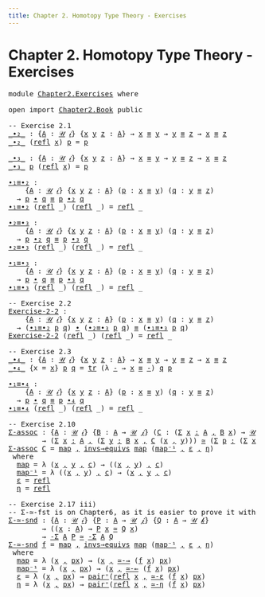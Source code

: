 ```yaml
---
title: Chapter 2. Homotopy Type Theory - Exercises
---
```


# Chapter 2. Homotopy Type Theory - Exercises

<pre class="Agda"><a id="116" class="Keyword">module</a> <a id="123" href="Chapter2.Exercises.html" class="Module">Chapter2.Exercises</a> <a id="142" class="Keyword">where</a>

<a id="149" class="Keyword">open</a> <a id="154" class="Keyword">import</a> <a id="161" href="Chapter2.Book.html" class="Module">Chapter2.Book</a> <a id="175" class="Keyword">public</a>

<a id="183" class="Comment">-- Exercise 2.1</a>
<a id="_∙₂_"></a><a id="199" href="Chapter2.Exercises.html#199" class="Function Operator">_∙₂_</a> <a id="204" class="Symbol">:</a> <a id="206" class="Symbol">{</a><a id="207" href="Chapter2.Exercises.html#207" class="Bound">A</a> <a id="209" class="Symbol">:</a> <a id="211" href="Chapter1.Book.html#345" class="Function">𝒰</a> <a id="213" href="Chapter1.Book.html#328" class="Generalizable">𝒾</a><a id="214" class="Symbol">}</a> <a id="216" class="Symbol">{</a><a id="217" href="Chapter2.Exercises.html#217" class="Bound">x</a> <a id="219" href="Chapter2.Exercises.html#219" class="Bound">y</a> <a id="221" href="Chapter2.Exercises.html#221" class="Bound">z</a> <a id="223" class="Symbol">:</a> <a id="225" href="Chapter2.Exercises.html#207" class="Bound">A</a><a id="226" class="Symbol">}</a> <a id="228" class="Symbol">→</a> <a id="230" href="Chapter2.Exercises.html#217" class="Bound">x</a> <a id="232" href="Chapter1.Book.html#4615" class="Function Operator">≡</a> <a id="234" href="Chapter2.Exercises.html#219" class="Bound">y</a> <a id="236" class="Symbol">→</a> <a id="238" href="Chapter2.Exercises.html#219" class="Bound">y</a> <a id="240" href="Chapter1.Book.html#4615" class="Function Operator">≡</a> <a id="242" href="Chapter2.Exercises.html#221" class="Bound">z</a> <a id="244" class="Symbol">→</a> <a id="246" href="Chapter2.Exercises.html#217" class="Bound">x</a> <a id="248" href="Chapter1.Book.html#4615" class="Function Operator">≡</a> <a id="250" href="Chapter2.Exercises.html#221" class="Bound">z</a>
<a id="252" href="Chapter2.Exercises.html#199" class="Function Operator">_∙₂_</a> <a id="257" class="Symbol">(</a><a id="258" href="Chapter1.Book.html#4575" class="InductiveConstructor">refl</a> <a id="263" href="Chapter2.Exercises.html#263" class="Bound">x</a><a id="264" class="Symbol">)</a> <a id="266" href="Chapter2.Exercises.html#266" class="Bound">p</a> <a id="268" class="Symbol">=</a> <a id="270" href="Chapter2.Exercises.html#266" class="Bound">p</a>

<a id="_∙₃_"></a><a id="273" href="Chapter2.Exercises.html#273" class="Function Operator">_∙₃_</a> <a id="278" class="Symbol">:</a> <a id="280" class="Symbol">{</a><a id="281" href="Chapter2.Exercises.html#281" class="Bound">A</a> <a id="283" class="Symbol">:</a> <a id="285" href="Chapter1.Book.html#345" class="Function">𝒰</a> <a id="287" href="Chapter1.Book.html#328" class="Generalizable">𝒾</a><a id="288" class="Symbol">}</a> <a id="290" class="Symbol">{</a><a id="291" href="Chapter2.Exercises.html#291" class="Bound">x</a> <a id="293" href="Chapter2.Exercises.html#293" class="Bound">y</a> <a id="295" href="Chapter2.Exercises.html#295" class="Bound">z</a> <a id="297" class="Symbol">:</a> <a id="299" href="Chapter2.Exercises.html#281" class="Bound">A</a><a id="300" class="Symbol">}</a> <a id="302" class="Symbol">→</a> <a id="304" href="Chapter2.Exercises.html#291" class="Bound">x</a> <a id="306" href="Chapter1.Book.html#4615" class="Function Operator">≡</a> <a id="308" href="Chapter2.Exercises.html#293" class="Bound">y</a> <a id="310" class="Symbol">→</a> <a id="312" href="Chapter2.Exercises.html#293" class="Bound">y</a> <a id="314" href="Chapter1.Book.html#4615" class="Function Operator">≡</a> <a id="316" href="Chapter2.Exercises.html#295" class="Bound">z</a> <a id="318" class="Symbol">→</a> <a id="320" href="Chapter2.Exercises.html#291" class="Bound">x</a> <a id="322" href="Chapter1.Book.html#4615" class="Function Operator">≡</a> <a id="324" href="Chapter2.Exercises.html#295" class="Bound">z</a>
<a id="326" href="Chapter2.Exercises.html#273" class="Function Operator">_∙₃_</a> <a id="331" href="Chapter2.Exercises.html#331" class="Bound">p</a> <a id="333" class="Symbol">(</a><a id="334" href="Chapter1.Book.html#4575" class="InductiveConstructor">refl</a> <a id="339" href="Chapter2.Exercises.html#339" class="Bound">x</a><a id="340" class="Symbol">)</a> <a id="342" class="Symbol">=</a> <a id="344" href="Chapter2.Exercises.html#331" class="Bound">p</a>

<a id="∙₁≡∙₂"></a><a id="347" href="Chapter2.Exercises.html#347" class="Function">∙₁≡∙₂</a> <a id="353" class="Symbol">:</a>
    <a id="359" class="Symbol">{</a><a id="360" href="Chapter2.Exercises.html#360" class="Bound">A</a> <a id="362" class="Symbol">:</a> <a id="364" href="Chapter1.Book.html#345" class="Function">𝒰</a> <a id="366" href="Chapter1.Book.html#328" class="Generalizable">𝒾</a><a id="367" class="Symbol">}</a> <a id="369" class="Symbol">{</a><a id="370" href="Chapter2.Exercises.html#370" class="Bound">x</a> <a id="372" href="Chapter2.Exercises.html#372" class="Bound">y</a> <a id="374" href="Chapter2.Exercises.html#374" class="Bound">z</a> <a id="376" class="Symbol">:</a> <a id="378" href="Chapter2.Exercises.html#360" class="Bound">A</a><a id="379" class="Symbol">}</a> <a id="381" class="Symbol">(</a><a id="382" href="Chapter2.Exercises.html#382" class="Bound">p</a> <a id="384" class="Symbol">:</a> <a id="386" href="Chapter2.Exercises.html#370" class="Bound">x</a> <a id="388" href="Chapter1.Book.html#4615" class="Function Operator">≡</a> <a id="390" href="Chapter2.Exercises.html#372" class="Bound">y</a><a id="391" class="Symbol">)</a> <a id="393" class="Symbol">(</a><a id="394" href="Chapter2.Exercises.html#394" class="Bound">q</a> <a id="396" class="Symbol">:</a> <a id="398" href="Chapter2.Exercises.html#372" class="Bound">y</a> <a id="400" href="Chapter1.Book.html#4615" class="Function Operator">≡</a> <a id="402" href="Chapter2.Exercises.html#374" class="Bound">z</a><a id="403" class="Symbol">)</a>
  <a id="407" class="Symbol">→</a> <a id="409" href="Chapter2.Exercises.html#382" class="Bound">p</a> <a id="411" href="Chapter2.Book.html#325" class="Function Operator">∙</a> <a id="413" href="Chapter2.Exercises.html#394" class="Bound">q</a> <a id="415" href="Chapter1.Book.html#4615" class="Function Operator">≡</a> <a id="417" href="Chapter2.Exercises.html#382" class="Bound">p</a> <a id="419" href="Chapter2.Exercises.html#199" class="Function Operator">∙₂</a> <a id="422" href="Chapter2.Exercises.html#394" class="Bound">q</a>
<a id="424" href="Chapter2.Exercises.html#347" class="Function">∙₁≡∙₂</a> <a id="430" class="Symbol">(</a><a id="431" href="Chapter1.Book.html#4575" class="InductiveConstructor">refl</a> <a id="436" class="Symbol">_)</a> <a id="439" class="Symbol">(</a><a id="440" href="Chapter1.Book.html#4575" class="InductiveConstructor">refl</a> <a id="445" class="Symbol">_)</a> <a id="448" class="Symbol">=</a> <a id="450" href="Chapter1.Book.html#4575" class="InductiveConstructor">refl</a> <a id="455" class="Symbol">_</a>

<a id="∙₂≡∙₃"></a><a id="458" href="Chapter2.Exercises.html#458" class="Function">∙₂≡∙₃</a> <a id="464" class="Symbol">:</a>
    <a id="470" class="Symbol">{</a><a id="471" href="Chapter2.Exercises.html#471" class="Bound">A</a> <a id="473" class="Symbol">:</a> <a id="475" href="Chapter1.Book.html#345" class="Function">𝒰</a> <a id="477" href="Chapter1.Book.html#328" class="Generalizable">𝒾</a><a id="478" class="Symbol">}</a> <a id="480" class="Symbol">{</a><a id="481" href="Chapter2.Exercises.html#481" class="Bound">x</a> <a id="483" href="Chapter2.Exercises.html#483" class="Bound">y</a> <a id="485" href="Chapter2.Exercises.html#485" class="Bound">z</a> <a id="487" class="Symbol">:</a> <a id="489" href="Chapter2.Exercises.html#471" class="Bound">A</a><a id="490" class="Symbol">}</a> <a id="492" class="Symbol">(</a><a id="493" href="Chapter2.Exercises.html#493" class="Bound">p</a> <a id="495" class="Symbol">:</a> <a id="497" href="Chapter2.Exercises.html#481" class="Bound">x</a> <a id="499" href="Chapter1.Book.html#4615" class="Function Operator">≡</a> <a id="501" href="Chapter2.Exercises.html#483" class="Bound">y</a><a id="502" class="Symbol">)</a> <a id="504" class="Symbol">(</a><a id="505" href="Chapter2.Exercises.html#505" class="Bound">q</a> <a id="507" class="Symbol">:</a> <a id="509" href="Chapter2.Exercises.html#483" class="Bound">y</a> <a id="511" href="Chapter1.Book.html#4615" class="Function Operator">≡</a> <a id="513" href="Chapter2.Exercises.html#485" class="Bound">z</a><a id="514" class="Symbol">)</a>
  <a id="518" class="Symbol">→</a> <a id="520" href="Chapter2.Exercises.html#493" class="Bound">p</a> <a id="522" href="Chapter2.Exercises.html#199" class="Function Operator">∙₂</a> <a id="525" href="Chapter2.Exercises.html#505" class="Bound">q</a> <a id="527" href="Chapter1.Book.html#4615" class="Function Operator">≡</a> <a id="529" href="Chapter2.Exercises.html#493" class="Bound">p</a> <a id="531" href="Chapter2.Exercises.html#273" class="Function Operator">∙₃</a> <a id="534" href="Chapter2.Exercises.html#505" class="Bound">q</a>
<a id="536" href="Chapter2.Exercises.html#458" class="Function">∙₂≡∙₃</a> <a id="542" class="Symbol">(</a><a id="543" href="Chapter1.Book.html#4575" class="InductiveConstructor">refl</a> <a id="548" class="Symbol">_)</a> <a id="551" class="Symbol">(</a><a id="552" href="Chapter1.Book.html#4575" class="InductiveConstructor">refl</a> <a id="557" class="Symbol">_)</a> <a id="560" class="Symbol">=</a> <a id="562" href="Chapter1.Book.html#4575" class="InductiveConstructor">refl</a> <a id="567" class="Symbol">_</a>

<a id="∙₁≡∙₃"></a><a id="570" href="Chapter2.Exercises.html#570" class="Function">∙₁≡∙₃</a> <a id="576" class="Symbol">:</a>
    <a id="582" class="Symbol">{</a><a id="583" href="Chapter2.Exercises.html#583" class="Bound">A</a> <a id="585" class="Symbol">:</a> <a id="587" href="Chapter1.Book.html#345" class="Function">𝒰</a> <a id="589" href="Chapter1.Book.html#328" class="Generalizable">𝒾</a><a id="590" class="Symbol">}</a> <a id="592" class="Symbol">{</a><a id="593" href="Chapter2.Exercises.html#593" class="Bound">x</a> <a id="595" href="Chapter2.Exercises.html#595" class="Bound">y</a> <a id="597" href="Chapter2.Exercises.html#597" class="Bound">z</a> <a id="599" class="Symbol">:</a> <a id="601" href="Chapter2.Exercises.html#583" class="Bound">A</a><a id="602" class="Symbol">}</a> <a id="604" class="Symbol">(</a><a id="605" href="Chapter2.Exercises.html#605" class="Bound">p</a> <a id="607" class="Symbol">:</a> <a id="609" href="Chapter2.Exercises.html#593" class="Bound">x</a> <a id="611" href="Chapter1.Book.html#4615" class="Function Operator">≡</a> <a id="613" href="Chapter2.Exercises.html#595" class="Bound">y</a><a id="614" class="Symbol">)</a> <a id="616" class="Symbol">(</a><a id="617" href="Chapter2.Exercises.html#617" class="Bound">q</a> <a id="619" class="Symbol">:</a> <a id="621" href="Chapter2.Exercises.html#595" class="Bound">y</a> <a id="623" href="Chapter1.Book.html#4615" class="Function Operator">≡</a> <a id="625" href="Chapter2.Exercises.html#597" class="Bound">z</a><a id="626" class="Symbol">)</a>
  <a id="630" class="Symbol">→</a> <a id="632" href="Chapter2.Exercises.html#605" class="Bound">p</a> <a id="634" href="Chapter2.Book.html#325" class="Function Operator">∙</a> <a id="636" href="Chapter2.Exercises.html#617" class="Bound">q</a> <a id="638" href="Chapter1.Book.html#4615" class="Function Operator">≡</a> <a id="640" href="Chapter2.Exercises.html#605" class="Bound">p</a> <a id="642" href="Chapter2.Exercises.html#273" class="Function Operator">∙₃</a> <a id="645" href="Chapter2.Exercises.html#617" class="Bound">q</a>
<a id="647" href="Chapter2.Exercises.html#570" class="Function">∙₁≡∙₃</a> <a id="653" class="Symbol">(</a><a id="654" href="Chapter1.Book.html#4575" class="InductiveConstructor">refl</a> <a id="659" class="Symbol">_)</a> <a id="662" class="Symbol">(</a><a id="663" href="Chapter1.Book.html#4575" class="InductiveConstructor">refl</a> <a id="668" class="Symbol">_)</a> <a id="671" class="Symbol">=</a> <a id="673" href="Chapter1.Book.html#4575" class="InductiveConstructor">refl</a> <a id="678" class="Symbol">_</a>

<a id="681" class="Comment">-- Exercise 2.2</a>
<a id="Exercise-2-2"></a><a id="697" href="Chapter2.Exercises.html#697" class="Function">Exercise-2-2</a> <a id="710" class="Symbol">:</a>
    <a id="716" class="Symbol">{</a><a id="717" href="Chapter2.Exercises.html#717" class="Bound">A</a> <a id="719" class="Symbol">:</a> <a id="721" href="Chapter1.Book.html#345" class="Function">𝒰</a> <a id="723" href="Chapter1.Book.html#328" class="Generalizable">𝒾</a><a id="724" class="Symbol">}</a> <a id="726" class="Symbol">{</a><a id="727" href="Chapter2.Exercises.html#727" class="Bound">x</a> <a id="729" href="Chapter2.Exercises.html#729" class="Bound">y</a> <a id="731" href="Chapter2.Exercises.html#731" class="Bound">z</a> <a id="733" class="Symbol">:</a> <a id="735" href="Chapter2.Exercises.html#717" class="Bound">A</a><a id="736" class="Symbol">}</a> <a id="738" class="Symbol">(</a><a id="739" href="Chapter2.Exercises.html#739" class="Bound">p</a> <a id="741" class="Symbol">:</a> <a id="743" href="Chapter2.Exercises.html#727" class="Bound">x</a> <a id="745" href="Chapter1.Book.html#4615" class="Function Operator">≡</a> <a id="747" href="Chapter2.Exercises.html#729" class="Bound">y</a><a id="748" class="Symbol">)</a> <a id="750" class="Symbol">(</a><a id="751" href="Chapter2.Exercises.html#751" class="Bound">q</a> <a id="753" class="Symbol">:</a> <a id="755" href="Chapter2.Exercises.html#729" class="Bound">y</a> <a id="757" href="Chapter1.Book.html#4615" class="Function Operator">≡</a> <a id="759" href="Chapter2.Exercises.html#731" class="Bound">z</a><a id="760" class="Symbol">)</a>
  <a id="764" class="Symbol">→</a> <a id="766" class="Symbol">(</a><a id="767" href="Chapter2.Exercises.html#347" class="Function">∙₁≡∙₂</a> <a id="773" href="Chapter2.Exercises.html#739" class="Bound">p</a> <a id="775" href="Chapter2.Exercises.html#751" class="Bound">q</a><a id="776" class="Symbol">)</a> <a id="778" href="Chapter2.Book.html#325" class="Function Operator">∙</a> <a id="780" class="Symbol">(</a><a id="781" href="Chapter2.Exercises.html#458" class="Function">∙₂≡∙₃</a> <a id="787" href="Chapter2.Exercises.html#739" class="Bound">p</a> <a id="789" href="Chapter2.Exercises.html#751" class="Bound">q</a><a id="790" class="Symbol">)</a> <a id="792" href="Chapter1.Book.html#4615" class="Function Operator">≡</a> <a id="794" class="Symbol">(</a><a id="795" href="Chapter2.Exercises.html#570" class="Function">∙₁≡∙₃</a> <a id="801" href="Chapter2.Exercises.html#739" class="Bound">p</a> <a id="803" href="Chapter2.Exercises.html#751" class="Bound">q</a><a id="804" class="Symbol">)</a>
<a id="806" href="Chapter2.Exercises.html#697" class="Function">Exercise-2-2</a> <a id="819" class="Symbol">(</a><a id="820" href="Chapter1.Book.html#4575" class="InductiveConstructor">refl</a> <a id="825" class="Symbol">_)</a> <a id="828" class="Symbol">(</a><a id="829" href="Chapter1.Book.html#4575" class="InductiveConstructor">refl</a> <a id="834" class="Symbol">_)</a> <a id="837" class="Symbol">=</a> <a id="839" href="Chapter1.Book.html#4575" class="InductiveConstructor">refl</a> <a id="844" class="Symbol">_</a>

<a id="847" class="Comment">-- Exercise 2.3</a>
<a id="_∙₄_"></a><a id="863" href="Chapter2.Exercises.html#863" class="Function Operator">_∙₄_</a> <a id="868" class="Symbol">:</a> <a id="870" class="Symbol">{</a><a id="871" href="Chapter2.Exercises.html#871" class="Bound">A</a> <a id="873" class="Symbol">:</a> <a id="875" href="Chapter1.Book.html#345" class="Function">𝒰</a> <a id="877" href="Chapter1.Book.html#328" class="Generalizable">𝒾</a><a id="878" class="Symbol">}</a> <a id="880" class="Symbol">{</a><a id="881" href="Chapter2.Exercises.html#881" class="Bound">x</a> <a id="883" href="Chapter2.Exercises.html#883" class="Bound">y</a> <a id="885" href="Chapter2.Exercises.html#885" class="Bound">z</a> <a id="887" class="Symbol">:</a> <a id="889" href="Chapter2.Exercises.html#871" class="Bound">A</a><a id="890" class="Symbol">}</a> <a id="892" class="Symbol">→</a> <a id="894" href="Chapter2.Exercises.html#881" class="Bound">x</a> <a id="896" href="Chapter1.Book.html#4615" class="Function Operator">≡</a> <a id="898" href="Chapter2.Exercises.html#883" class="Bound">y</a> <a id="900" class="Symbol">→</a> <a id="902" href="Chapter2.Exercises.html#883" class="Bound">y</a> <a id="904" href="Chapter1.Book.html#4615" class="Function Operator">≡</a> <a id="906" href="Chapter2.Exercises.html#885" class="Bound">z</a> <a id="908" class="Symbol">→</a> <a id="910" href="Chapter2.Exercises.html#881" class="Bound">x</a> <a id="912" href="Chapter1.Book.html#4615" class="Function Operator">≡</a> <a id="914" href="Chapter2.Exercises.html#885" class="Bound">z</a>
<a id="916" href="Chapter2.Exercises.html#863" class="Function Operator">_∙₄_</a> <a id="921" class="Symbol">{</a><a id="922" class="Argument">x</a> <a id="924" class="Symbol">=</a> <a id="926" href="Chapter2.Exercises.html#926" class="Bound">x</a><a id="927" class="Symbol">}</a> <a id="929" href="Chapter2.Exercises.html#929" class="Bound">p</a> <a id="931" href="Chapter2.Exercises.html#931" class="Bound">q</a> <a id="933" class="Symbol">=</a> <a id="935" href="Chapter2.Book.html#4291" class="Function">tr</a> <a id="938" class="Symbol">(λ</a> <a id="941" href="Chapter2.Exercises.html#941" class="Bound">-</a> <a id="943" class="Symbol">→</a> <a id="945" href="Chapter2.Exercises.html#926" class="Bound">x</a> <a id="947" href="Chapter1.Book.html#4615" class="Function Operator">≡</a> <a id="949" href="Chapter2.Exercises.html#941" class="Bound">-</a><a id="950" class="Symbol">)</a> <a id="952" href="Chapter2.Exercises.html#931" class="Bound">q</a> <a id="954" href="Chapter2.Exercises.html#929" class="Bound">p</a>

<a id="∙₁≡∙₄"></a><a id="957" href="Chapter2.Exercises.html#957" class="Function">∙₁≡∙₄</a> <a id="963" class="Symbol">:</a>
    <a id="969" class="Symbol">{</a><a id="970" href="Chapter2.Exercises.html#970" class="Bound">A</a> <a id="972" class="Symbol">:</a> <a id="974" href="Chapter1.Book.html#345" class="Function">𝒰</a> <a id="976" href="Chapter1.Book.html#328" class="Generalizable">𝒾</a><a id="977" class="Symbol">}</a> <a id="979" class="Symbol">{</a><a id="980" href="Chapter2.Exercises.html#980" class="Bound">x</a> <a id="982" href="Chapter2.Exercises.html#982" class="Bound">y</a> <a id="984" href="Chapter2.Exercises.html#984" class="Bound">z</a> <a id="986" class="Symbol">:</a> <a id="988" href="Chapter2.Exercises.html#970" class="Bound">A</a><a id="989" class="Symbol">}</a> <a id="991" class="Symbol">(</a><a id="992" href="Chapter2.Exercises.html#992" class="Bound">p</a> <a id="994" class="Symbol">:</a> <a id="996" href="Chapter2.Exercises.html#980" class="Bound">x</a> <a id="998" href="Chapter1.Book.html#4615" class="Function Operator">≡</a> <a id="1000" href="Chapter2.Exercises.html#982" class="Bound">y</a><a id="1001" class="Symbol">)</a> <a id="1003" class="Symbol">(</a><a id="1004" href="Chapter2.Exercises.html#1004" class="Bound">q</a> <a id="1006" class="Symbol">:</a> <a id="1008" href="Chapter2.Exercises.html#982" class="Bound">y</a> <a id="1010" href="Chapter1.Book.html#4615" class="Function Operator">≡</a> <a id="1012" href="Chapter2.Exercises.html#984" class="Bound">z</a><a id="1013" class="Symbol">)</a>
  <a id="1017" class="Symbol">→</a> <a id="1019" href="Chapter2.Exercises.html#992" class="Bound">p</a> <a id="1021" href="Chapter2.Book.html#325" class="Function Operator">∙</a> <a id="1023" href="Chapter2.Exercises.html#1004" class="Bound">q</a> <a id="1025" href="Chapter1.Book.html#4615" class="Function Operator">≡</a> <a id="1027" href="Chapter2.Exercises.html#992" class="Bound">p</a> <a id="1029" href="Chapter2.Exercises.html#863" class="Function Operator">∙₄</a> <a id="1032" href="Chapter2.Exercises.html#1004" class="Bound">q</a>
<a id="1034" href="Chapter2.Exercises.html#957" class="Function">∙₁≡∙₄</a> <a id="1040" class="Symbol">(</a><a id="1041" href="Chapter1.Book.html#4575" class="InductiveConstructor">refl</a> <a id="1046" class="Symbol">_)</a> <a id="1049" class="Symbol">(</a><a id="1050" href="Chapter1.Book.html#4575" class="InductiveConstructor">refl</a> <a id="1055" class="Symbol">_)</a> <a id="1058" class="Symbol">=</a> <a id="1060" href="Chapter1.Book.html#4575" class="InductiveConstructor">refl</a> <a id="1065" class="Symbol">_</a>

<a id="1068" class="Comment">-- Exercise 2.10</a>
<a id="Σ-assoc"></a><a id="1085" href="Chapter2.Exercises.html#1085" class="Function">Σ-assoc</a> <a id="1093" class="Symbol">:</a> <a id="1095" class="Symbol">{</a><a id="1096" href="Chapter2.Exercises.html#1096" class="Bound">A</a> <a id="1098" class="Symbol">:</a> <a id="1100" href="Chapter1.Book.html#345" class="Function">𝒰</a> <a id="1102" href="Chapter1.Book.html#328" class="Generalizable">𝒾</a><a id="1103" class="Symbol">}</a> <a id="1105" class="Symbol">{</a><a id="1106" href="Chapter2.Exercises.html#1106" class="Bound">B</a> <a id="1108" class="Symbol">:</a> <a id="1110" href="Chapter2.Exercises.html#1096" class="Bound">A</a> <a id="1112" class="Symbol">→</a> <a id="1114" href="Chapter1.Book.html#345" class="Function">𝒰</a> <a id="1116" href="Chapter1.Book.html#330" class="Generalizable">𝒿</a><a id="1117" class="Symbol">}</a> <a id="1119" class="Symbol">(</a><a id="1120" href="Chapter2.Exercises.html#1120" class="Bound">C</a> <a id="1122" class="Symbol">:</a> <a id="1124" class="Symbol">(</a><a id="1125" href="Chapter1.Book.html#1647" class="Function">Σ</a> <a id="1127" href="Chapter2.Exercises.html#1127" class="Bound">x</a> <a id="1129" href="Chapter1.Book.html#1647" class="Function">꞉</a> <a id="1131" href="Chapter2.Exercises.html#1096" class="Bound">A</a> <a id="1133" href="Chapter1.Book.html#1647" class="Function">,</a> <a id="1135" href="Chapter2.Exercises.html#1106" class="Bound">B</a> <a id="1137" href="Chapter2.Exercises.html#1127" class="Bound">x</a><a id="1138" class="Symbol">)</a> <a id="1140" class="Symbol">→</a> <a id="1142" href="Chapter1.Book.html#345" class="Function">𝒰</a> <a id="1144" href="Chapter1.Book.html#332" class="Generalizable">𝓀</a><a id="1145" class="Symbol">)</a>
        <a id="1155" class="Symbol">→</a> <a id="1157" class="Symbol">(</a><a id="1158" href="Chapter1.Book.html#1647" class="Function">Σ</a> <a id="1160" href="Chapter2.Exercises.html#1160" class="Bound">x</a> <a id="1162" href="Chapter1.Book.html#1647" class="Function">꞉</a> <a id="1164" href="Chapter2.Exercises.html#1096" class="Bound">A</a> <a id="1166" href="Chapter1.Book.html#1647" class="Function">,</a> <a id="1168" class="Symbol">(</a><a id="1169" href="Chapter1.Book.html#1647" class="Function">Σ</a> <a id="1171" href="Chapter2.Exercises.html#1171" class="Bound">y</a> <a id="1173" href="Chapter1.Book.html#1647" class="Function">꞉</a> <a id="1175" href="Chapter2.Exercises.html#1106" class="Bound">B</a> <a id="1177" href="Chapter2.Exercises.html#1160" class="Bound">x</a> <a id="1179" href="Chapter1.Book.html#1647" class="Function">,</a> <a id="1181" href="Chapter2.Exercises.html#1120" class="Bound">C</a> <a id="1183" class="Symbol">(</a><a id="1184" href="Chapter2.Exercises.html#1160" class="Bound">x</a> <a id="1186" href="Chapter1.Book.html#1598" class="InductiveConstructor Operator">,</a> <a id="1188" href="Chapter2.Exercises.html#1171" class="Bound">y</a><a id="1189" class="Symbol">)))</a> <a id="1193" href="Chapter2.Book.html#8754" class="Function Operator">≃</a> <a id="1195" class="Symbol">(</a><a id="1196" href="Chapter1.Book.html#1647" class="Function">Σ</a> <a id="1198" href="Chapter2.Exercises.html#1198" class="Bound">p</a> <a id="1200" href="Chapter1.Book.html#1647" class="Function">꞉</a> <a id="1202" class="Symbol">(</a><a id="1203" href="Chapter1.Book.html#1647" class="Function">Σ</a> <a id="1205" href="Chapter2.Exercises.html#1205" class="Bound">x</a> <a id="1207" href="Chapter1.Book.html#1647" class="Function">꞉</a> <a id="1209" href="Chapter2.Exercises.html#1096" class="Bound">A</a> <a id="1211" href="Chapter1.Book.html#1647" class="Function">,</a> <a id="1213" href="Chapter2.Exercises.html#1106" class="Bound">B</a> <a id="1215" href="Chapter2.Exercises.html#1205" class="Bound">x</a><a id="1216" class="Symbol">)</a> <a id="1218" href="Chapter1.Book.html#1647" class="Function">,</a> <a id="1220" href="Chapter2.Exercises.html#1120" class="Bound">C</a> <a id="1222" href="Chapter2.Exercises.html#1198" class="Bound">p</a><a id="1223" class="Symbol">)</a>
<a id="1225" href="Chapter2.Exercises.html#1085" class="Function">Σ-assoc</a> <a id="1233" href="Chapter2.Exercises.html#1233" class="Bound">C</a> <a id="1235" class="Symbol">=</a> <a id="1237" href="Chapter2.Exercises.html#1284" class="Function">map</a> <a id="1241" href="Chapter1.Book.html#1598" class="InductiveConstructor Operator">,</a> <a id="1243" href="Chapter2.Book.html#8266" class="Function">invs⇒equivs</a> <a id="1255" href="Chapter2.Exercises.html#1284" class="Function">map</a> <a id="1259" class="Symbol">(</a><a id="1260" href="Chapter2.Exercises.html#1322" class="Function">map⁻¹</a> <a id="1266" href="Chapter1.Book.html#1598" class="InductiveConstructor Operator">,</a> <a id="1268" href="Chapter2.Exercises.html#1362" class="Function">ε</a> <a id="1270" href="Chapter1.Book.html#1598" class="InductiveConstructor Operator">,</a> <a id="1272" href="Chapter2.Exercises.html#1373" class="Function">η</a><a id="1273" class="Symbol">)</a>
 <a id="1276" class="Keyword">where</a>
  <a id="1284" href="Chapter2.Exercises.html#1284" class="Function">map</a> <a id="1288" class="Symbol">=</a> <a id="1290" class="Symbol">λ</a> <a id="1292" class="Symbol">(</a><a id="1293" href="Chapter2.Exercises.html#1293" class="Bound">x</a> <a id="1295" href="Chapter1.Book.html#1598" class="InductiveConstructor Operator">,</a> <a id="1297" href="Chapter2.Exercises.html#1297" class="Bound">y</a> <a id="1299" href="Chapter1.Book.html#1598" class="InductiveConstructor Operator">,</a> <a id="1301" href="Chapter2.Exercises.html#1301" class="Bound">c</a><a id="1302" class="Symbol">)</a> <a id="1304" class="Symbol">→</a> <a id="1306" class="Symbol">((</a><a id="1308" href="Chapter2.Exercises.html#1293" class="Bound">x</a> <a id="1310" href="Chapter1.Book.html#1598" class="InductiveConstructor Operator">,</a> <a id="1312" href="Chapter2.Exercises.html#1297" class="Bound">y</a><a id="1313" class="Symbol">)</a> <a id="1315" href="Chapter1.Book.html#1598" class="InductiveConstructor Operator">,</a> <a id="1317" href="Chapter2.Exercises.html#1301" class="Bound">c</a><a id="1318" class="Symbol">)</a>
  <a id="1322" href="Chapter2.Exercises.html#1322" class="Function">map⁻¹</a> <a id="1328" class="Symbol">=</a> <a id="1330" class="Symbol">λ</a> <a id="1332" class="Symbol">((</a><a id="1334" href="Chapter2.Exercises.html#1334" class="Bound">x</a> <a id="1336" href="Chapter1.Book.html#1598" class="InductiveConstructor Operator">,</a> <a id="1338" href="Chapter2.Exercises.html#1338" class="Bound">y</a><a id="1339" class="Symbol">)</a> <a id="1341" href="Chapter1.Book.html#1598" class="InductiveConstructor Operator">,</a> <a id="1343" href="Chapter2.Exercises.html#1343" class="Bound">c</a><a id="1344" class="Symbol">)</a> <a id="1346" class="Symbol">→</a> <a id="1348" class="Symbol">(</a><a id="1349" href="Chapter2.Exercises.html#1334" class="Bound">x</a> <a id="1351" href="Chapter1.Book.html#1598" class="InductiveConstructor Operator">,</a> <a id="1353" href="Chapter2.Exercises.html#1338" class="Bound">y</a> <a id="1355" href="Chapter1.Book.html#1598" class="InductiveConstructor Operator">,</a> <a id="1357" href="Chapter2.Exercises.html#1343" class="Bound">c</a><a id="1358" class="Symbol">)</a>
  <a id="1362" href="Chapter2.Exercises.html#1362" class="Function">ε</a> <a id="1364" class="Symbol">=</a> <a id="1366" href="Chapter1.Book.html#4575" class="InductiveConstructor">refl</a>
  <a id="1373" href="Chapter2.Exercises.html#1373" class="Function">η</a> <a id="1375" class="Symbol">=</a> <a id="1377" href="Chapter1.Book.html#4575" class="InductiveConstructor">refl</a>

<a id="1383" class="Comment">-- Exercise 2.17 iii)</a>
<a id="1405" class="Comment">-- Σ-≃-fst is on Chapter6, as it is easier to prove it with more theorems</a>
<a id="Σ-≃-snd"></a><a id="1479" href="Chapter2.Exercises.html#1479" class="Function">Σ-≃-snd</a> <a id="1487" class="Symbol">:</a> <a id="1489" class="Symbol">{</a><a id="1490" href="Chapter2.Exercises.html#1490" class="Bound">A</a> <a id="1492" class="Symbol">:</a> <a id="1494" href="Chapter1.Book.html#345" class="Function">𝒰</a> <a id="1496" href="Chapter1.Book.html#328" class="Generalizable">𝒾</a><a id="1497" class="Symbol">}</a> <a id="1499" class="Symbol">{</a><a id="1500" href="Chapter2.Exercises.html#1500" class="Bound">P</a> <a id="1502" class="Symbol">:</a> <a id="1504" href="Chapter2.Exercises.html#1490" class="Bound">A</a> <a id="1506" class="Symbol">→</a> <a id="1508" href="Chapter1.Book.html#345" class="Function">𝒰</a> <a id="1510" href="Chapter1.Book.html#330" class="Generalizable">𝒿</a><a id="1511" class="Symbol">}</a> <a id="1513" class="Symbol">{</a><a id="1514" href="Chapter2.Exercises.html#1514" class="Bound">Q</a> <a id="1516" class="Symbol">:</a> <a id="1518" href="Chapter2.Exercises.html#1490" class="Bound">A</a> <a id="1520" class="Symbol">→</a> <a id="1522" href="Chapter1.Book.html#345" class="Function">𝒰</a> <a id="1524" href="Chapter1.Book.html#332" class="Generalizable">𝓀</a><a id="1525" class="Symbol">}</a>
        <a id="1535" class="Symbol">→</a> <a id="1537" class="Symbol">((</a><a id="1539" href="Chapter2.Exercises.html#1539" class="Bound">x</a> <a id="1541" class="Symbol">:</a> <a id="1543" href="Chapter2.Exercises.html#1490" class="Bound">A</a><a id="1544" class="Symbol">)</a> <a id="1546" class="Symbol">→</a> <a id="1548" href="Chapter2.Exercises.html#1500" class="Bound">P</a> <a id="1550" href="Chapter2.Exercises.html#1539" class="Bound">x</a> <a id="1552" href="Chapter2.Book.html#8754" class="Function Operator">≃</a> <a id="1554" href="Chapter2.Exercises.html#1514" class="Bound">Q</a> <a id="1556" href="Chapter2.Exercises.html#1539" class="Bound">x</a><a id="1557" class="Symbol">)</a>
        <a id="1567" class="Symbol">→</a> <a id="1569" href="Chapter1.Book.html#1647" class="Function">-Σ</a> <a id="1572" href="Chapter2.Exercises.html#1490" class="Bound">A</a> <a id="1574" href="Chapter2.Exercises.html#1500" class="Bound">P</a> <a id="1576" href="Chapter2.Book.html#8754" class="Function Operator">≃</a> <a id="1578" href="Chapter1.Book.html#1647" class="Function">-Σ</a> <a id="1581" href="Chapter2.Exercises.html#1490" class="Bound">A</a> <a id="1583" href="Chapter2.Exercises.html#1514" class="Bound">Q</a>
<a id="1585" href="Chapter2.Exercises.html#1479" class="Function">Σ-≃-snd</a> <a id="1593" href="Chapter2.Exercises.html#1593" class="Bound">f</a> <a id="1595" class="Symbol">=</a> <a id="1597" href="Chapter2.Exercises.html#1644" class="Function">map</a> <a id="1601" href="Chapter1.Book.html#1598" class="InductiveConstructor Operator">,</a> <a id="1603" href="Chapter2.Book.html#8266" class="Function">invs⇒equivs</a> <a id="1615" href="Chapter2.Exercises.html#1644" class="Function">map</a> <a id="1619" class="Symbol">(</a><a id="1620" href="Chapter2.Exercises.html#1684" class="Function">map⁻¹</a> <a id="1626" href="Chapter1.Book.html#1598" class="InductiveConstructor Operator">,</a> <a id="1628" href="Chapter2.Exercises.html#1726" class="Function">ε</a> <a id="1630" href="Chapter1.Book.html#1598" class="InductiveConstructor Operator">,</a> <a id="1632" href="Chapter2.Exercises.html#1774" class="Function">η</a><a id="1633" class="Symbol">)</a>
 <a id="1636" class="Keyword">where</a>
  <a id="1644" href="Chapter2.Exercises.html#1644" class="Function">map</a> <a id="1648" class="Symbol">=</a> <a id="1650" class="Symbol">λ</a> <a id="1652" class="Symbol">(</a><a id="1653" href="Chapter2.Exercises.html#1653" class="Bound">x</a> <a id="1655" href="Chapter1.Book.html#1598" class="InductiveConstructor Operator">,</a> <a id="1657" href="Chapter2.Exercises.html#1657" class="Bound">px</a><a id="1659" class="Symbol">)</a> <a id="1661" class="Symbol">→</a> <a id="1663" class="Symbol">(</a><a id="1664" href="Chapter2.Exercises.html#1653" class="Bound">x</a> <a id="1666" href="Chapter1.Book.html#1598" class="InductiveConstructor Operator">,</a> <a id="1668" href="Chapter2.Book.html#8871" class="Function">≃-→</a> <a id="1672" class="Symbol">(</a><a id="1673" href="Chapter2.Exercises.html#1593" class="Bound">f</a> <a id="1675" href="Chapter2.Exercises.html#1653" class="Bound">x</a><a id="1676" class="Symbol">)</a> <a id="1678" href="Chapter2.Exercises.html#1657" class="Bound">px</a><a id="1680" class="Symbol">)</a>
  <a id="1684" href="Chapter2.Exercises.html#1684" class="Function">map⁻¹</a> <a id="1690" class="Symbol">=</a> <a id="1692" class="Symbol">λ</a> <a id="1694" class="Symbol">(</a><a id="1695" href="Chapter2.Exercises.html#1695" class="Bound">x</a> <a id="1697" href="Chapter1.Book.html#1598" class="InductiveConstructor Operator">,</a> <a id="1699" href="Chapter2.Exercises.html#1699" class="Bound">px</a><a id="1701" class="Symbol">)</a> <a id="1703" class="Symbol">→</a> <a id="1705" class="Symbol">(</a><a id="1706" href="Chapter2.Exercises.html#1695" class="Bound">x</a> <a id="1708" href="Chapter1.Book.html#1598" class="InductiveConstructor Operator">,</a> <a id="1710" href="Chapter2.Book.html#8934" class="Function">≃-←</a> <a id="1714" class="Symbol">(</a><a id="1715" href="Chapter2.Exercises.html#1593" class="Bound">f</a> <a id="1717" href="Chapter2.Exercises.html#1695" class="Bound">x</a><a id="1718" class="Symbol">)</a> <a id="1720" href="Chapter2.Exercises.html#1699" class="Bound">px</a><a id="1722" class="Symbol">)</a>
  <a id="1726" href="Chapter2.Exercises.html#1726" class="Function">ε</a> <a id="1728" class="Symbol">=</a> <a id="1730" class="Symbol">λ</a> <a id="1732" class="Symbol">(</a><a id="1733" href="Chapter2.Exercises.html#1733" class="Bound">x</a> <a id="1735" href="Chapter1.Book.html#1598" class="InductiveConstructor Operator">,</a> <a id="1737" href="Chapter2.Exercises.html#1737" class="Bound">px</a><a id="1739" class="Symbol">)</a> <a id="1741" class="Symbol">→</a> <a id="1743" href="Chapter2.Book.html#13397" class="Function">pair⁼</a><a id="1748" class="Symbol">(</a><a id="1749" href="Chapter1.Book.html#4575" class="InductiveConstructor">refl</a> <a id="1754" href="Chapter2.Exercises.html#1733" class="Bound">x</a> <a id="1756" href="Chapter1.Book.html#1598" class="InductiveConstructor Operator">,</a> <a id="1758" href="Chapter2.Book.html#9039" class="Function">≃-ε</a> <a id="1762" class="Symbol">(</a><a id="1763" href="Chapter2.Exercises.html#1593" class="Bound">f</a> <a id="1765" href="Chapter2.Exercises.html#1733" class="Bound">x</a><a id="1766" class="Symbol">)</a> <a id="1768" href="Chapter2.Exercises.html#1737" class="Bound">px</a><a id="1770" class="Symbol">)</a>
  <a id="1774" href="Chapter2.Exercises.html#1774" class="Function">η</a> <a id="1776" class="Symbol">=</a> <a id="1778" class="Symbol">λ</a> <a id="1780" class="Symbol">(</a><a id="1781" href="Chapter2.Exercises.html#1781" class="Bound">x</a> <a id="1783" href="Chapter1.Book.html#1598" class="InductiveConstructor Operator">,</a> <a id="1785" href="Chapter2.Exercises.html#1785" class="Bound">px</a><a id="1787" class="Symbol">)</a> <a id="1789" class="Symbol">→</a> <a id="1791" href="Chapter2.Book.html#13397" class="Function">pair⁼</a><a id="1796" class="Symbol">(</a><a id="1797" href="Chapter1.Book.html#4575" class="InductiveConstructor">refl</a> <a id="1802" href="Chapter2.Exercises.html#1781" class="Bound">x</a> <a id="1804" href="Chapter1.Book.html#1598" class="InductiveConstructor Operator">,</a> <a id="1806" href="Chapter2.Book.html#9189" class="Function">≃-η</a> <a id="1810" class="Symbol">(</a><a id="1811" href="Chapter2.Exercises.html#1593" class="Bound">f</a> <a id="1813" href="Chapter2.Exercises.html#1781" class="Bound">x</a><a id="1814" class="Symbol">)</a> <a id="1816" href="Chapter2.Exercises.html#1785" class="Bound">px</a><a id="1818" class="Symbol">)</a>
</pre>